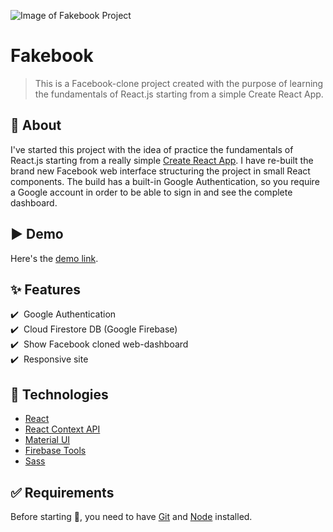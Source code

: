 ![Image of Fakebook Project](https://cdn.jsdelivr.net/gh/Th3Wall/assets-cdn/Fakebook/Fakebook_readme.png)

# Fakebook
> This is a Facebook-clone project created with the purpose of learning the fundamentals of React.js starting from a simple Create React App.

## 🎯 About ##

I've started this project with the idea of practice the fundamentals of React.js starting from a really simple [Create React App](https://github.com/facebook/create-react-app).
I have re-built the brand new Facebook web interface structuring the project in small React components.
The build has a built-in Google Authentication, so you require a Google account in order to be able to sign in and see the complete dashboard.

## ▶️ Demo ##

Here's the [demo link](https://fakebook-8b087.web.app/).

## :sparkles: Features ##

:heavy_check_mark: &nbsp;Google Authentication<br />
:heavy_check_mark: &nbsp;Cloud Firestore DB (Google Firebase)<br />
:heavy_check_mark: &nbsp;Show Facebook cloned web-dashboard<br />
:heavy_check_mark: &nbsp;Responsive site

## :rocket: Technologies ##

- [React](https://reactjs.org/)
- [React Context API](https://reactjs.org/docs/context.html)
- [Material UI](https://material-ui.com/)
- [Firebase Tools](https://firebase.google.com/)
- [Sass](https://sass-lang.com/)

## :white_check_mark: Requirements ##

Before starting :checkered_flag:, you need to have [Git](https://git-scm.com) and [Node](https://nodejs.org/en/) installed.
